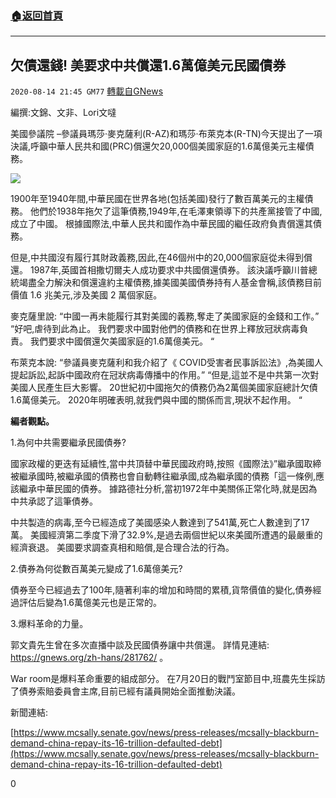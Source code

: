 ###  [:house:返回首頁](https://github.com/ourhimalayas/txt)
---

## 欠債還錢! 美要求中共償還1.6萬億美元民國債券
`2020-08-14 21:45 GM77` [轉載自GNews](https://gnews.org/zh-hant/297290/)

編撰:文錦、文非、Lori文噠

美國參議院 –參議員瑪莎·麥克薩利(R-AZ)和瑪莎·布萊克本(R-TN)今天提出了一項決議,呼籲中華人民共和國(PRC)償還欠20,000個美國家庭的1.6萬億美元主權債務。

![](https://s3.amazonaws.com/gnews-media-offload/wp-content/uploads/2020/08/14214017/%E6%97%A0%E6%A0%87%E9%A2%983-1.jpg)

1900年至1940年間,中華民國在世界各地(包括美國)發行了數百萬美元的主權債務。 他們於1938年拖欠了這筆債務,1949年,在毛澤東領導下的共產黨接管了中國,成立了中國。 根據國際法,中華人民共和國作為中華民國的繼任政府負責償還其債務。

但是,中共國沒有履行其財政義務,因此,在46個州中的20,000個家庭從未得到償還。 1987年,英國首相撒切爾夫人成功要求中共國償還債券。 該決議呼籲川普總統竭盡全力解決和償還違約主權債務,據美國美國債券持有人基金會稱,該債務目前價值 1.6 兆美元,涉及美國 2 萬個家庭。

麥克薩里說: “中國一再未能履行其對美國的義務,奪走了美國家庭的金錢和工作。” “好吧,虐待到此為止。 我們要求中國對他們的債務和在世界上釋放冠狀病毒負責。 我們要求中國償還欠美國家庭的1.6萬億美元。 “

布萊克本說: “參議員麥克薩利和我介紹了《 COVID受害者民事訴訟法》,為美國人提起訴訟,起訴中國政府在冠狀病毒傳播中的作用。” “但是,這並不是中共第一次對美國人民產生巨大影響。 20世紀初中國拖欠的債務仍為2萬個美國家庭總計欠債1.6萬億美元。 2020年明確表明,就我們與中國的關係而言,現狀不起作用。 “

**編者觀點。**

1.為何中共需要繼承民國債券?

國家政權的更迭有延續性,當中共頂替中華民國政府時,按照《國際法》”繼承國取締被繼承國時,被繼承國的債務也會自動轉往繼承國,成為繼承國的債務「這一條例,應該繼承中華民國的債券。 據路德社分析,當初1972年中美關係正常化時,就是因為中共承認了這筆債券。

中共製造的病毒,至今已經造成了美國感染人數達到了541萬,死亡人數達到了17萬。 美國經濟第二季度下滑了32.9%,是過去兩個世紀以來美國所遭遇的最嚴重的經濟衰退。 美國要求調查真相和賠償,是合理合法的行為。

2.債券為何從數百萬美元變成了1.6萬億美元?

債券至今已經過去了100年,隨著利率的增加和時間的累積,貨幣價值的變化,債券經過評估后變為1.6萬億美元也是正常的。

3.爆料革命的力量。

郭文貴先生曾在多次直播中談及民國債券讓中共償還。 詳情見連結: https://gnews.org/zh-hans/281762/ 。

War room是爆料革命重要的組成部分。 在7月20日的戰鬥室節目中,班農先生採訪了債券索賠委員會主席,目前已經有議員開始全面推動決議。

新聞連結:

[https://www.mcsally.senate.gov/news/press-releases/mcsally-blackburn-demand-china-repay-its-16-trillion-defaulted-debt](https://www.mcsally.senate.gov/news/press-releases/mcsally-blackburn-demand-china-repay-its-16-trillion-defaulted-debt)

0
